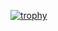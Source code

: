 
<!---
tarun02jain/tarun02jain is a ✨ special ✨ repository because its `README.md` (this file) appears on your GitHub profile.
You can click the Preview link to take a look at your changes.
--->
[![trophy](https://github-profile-trophy.vercel.app/?username=tarun02jain&theme=onedark)](https://github.com/ryo-ma/github-profile-trophy)
